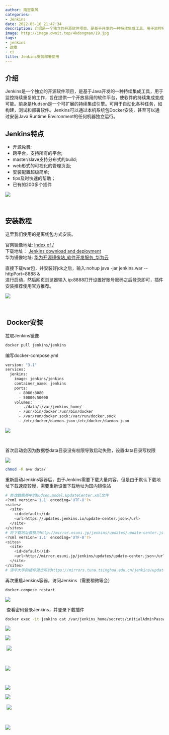 ```yaml
---
author: 南宫乘风
categories:
- Jenkins
date: 2022-05-16 21:47:34
description: 介绍是一个独立的开源软件项目，是基于开发的一种持续集成工具，用于监控持续重复的工作，旨在提供一个开放易用的软件平台，使软件的持续集成变成可能。前身是是一个可扩展的持续集成引擎。可用于自动化各种任务，如。。。。。。。
image: http://image.ownit.top/4kdongman/19.jpg
tags:
- jenkins
- 运维
- ci
title: Jenkins安装部署使用
---
```


<!--more-->

## 介绍

Jenkins是一个独立的开源软件项目，是基于Java开发的一种持续集成工具，用于监控持续重复的工作，旨在提供一个开放易用的软件平台，使软件的持续集成变成可能。前身是Hudson是一个可扩展的持续集成引擎。可用于自动化各种任务，如构建，测试和部署软件。Jenkins可以通过本机系统包Docker安装，甚至可以通过安装Java Runtime Environment的任何机器独立运行。

## **Jenkins特点**

- 开源免费;
- 跨平台，支持所有的平台;
- master/slave支持分布式的build;
- web形式的可视化的管理页面;
- 安装配置超级简单;
- tips及时快速的帮助；
- 已有的200多个插件

![](http://image.ownit.top/csdn/86052dfea3b0439bbca0450729bbbb67.png)

 

## 安装教程

这里我们使用的是离线包方式安装。

官网镜像地址: [Index of /](https://mirrors.jenkins.io/ "Index of /")  
下载地址： [Jenkins download and deployment](https://jenkins.io/download/ "Jenkins download and deployment")  
华为镜像地址: [华为开源镜像站\_软件开发服务\_华为云](https://mirrors.huaweicloud.com/home "华为开源镜像站_软件开发服务_华为云")

直接下载war包，并安装好jdk之后，输入:nohup java \-jar jenkins.war \--httpPort=8888 \&  
进行启动，然后网页浏览器输入 ip:8888打开设置好账号密码之后登录即可，插件安装推荐使用官方推荐。

![](http://image.ownit.top/csdn/07ec709025734dc3abde51e5eea918e7.png)

 

##  Docker安装

拉取Jenkins镜像

```bash
docker pull jenkins/jenkins
```

编写docker-compose.yml

```bash
version: "3.1"
services:
  jenkins:
    image: jenkins/jenkins
    container_name: jenkins
    ports:
      - 8080:8080
      - 50000:50000
    volumes:
      - ./data/:/var/jenkins_home/
      - /usr/bin/docker:/usr/bin/docker
      - /var/run/docker.sock:/var/run/docker.sock
      - /etc/docker/daemon.json:/etc/docker/daemon.json
```

![](http://image.ownit.top/csdn/62f58ce9ce6d41a58af241b832b40ee0.png)

 

首次启动会因为数据卷data目录没有权限导致启动失败，设置data目录写权限

![](http://image.ownit.top/csdn/661580a6b2534c2888bfb7a2e03155e3.png)

```bash
chmod -R a+w data/ 
```

重新启动Jenkins容器后，由于Jenkins需要下载大量内容，但是由于默认下载地址下载速度较慢，需要重新设置下载地址为国内镜像站

```bash
# 修改数据卷中的hudson.model.UpdateCenter.xml文件
<?xml version='1.1' encoding='UTF-8'?>
<sites>
  <site>
    <id>default</id>
    <url>https://updates.jenkins.io/update-center.json</url>
  </site>
</sites>
# 将下载地址替换为http://mirror.esuni.jp/jenkins/updates/update-center.json
<?xml version='1.1' encoding='UTF-8'?>
<sites>
  <site>
    <id>default</id>
    <url>http://mirror.esuni.jp/jenkins/updates/update-center.json</url>
  </site>
</sites>
# 清华大学的插件源也可以https://mirrors.tuna.tsinghua.edu.cn/jenkins/updates/update-center.json
```

再次重启Jenkins容器，访问Jenkins（需要稍微等会）

```bash
docker-compose restart
```

![](http://image.ownit.top/csdn/7ce8b117fb53454e8058546550c9fe0e.png)

 查看密码登录Jenkins，并登录下载插件

```bash
docker exec -it jenkins cat /var/jenkins_home/secrets/initialAdminPassword
```

![](http://image.ownit.top/csdn/fa7589e1e1394ff8b6d2714363813f7c.png)

![](http://image.ownit.top/csdn/5abb45aa916a4a128883e68eed03fab5.png) 

 ![](http://image.ownit.top/csdn/4b4be6f3cd8641c291b3c1a3eb6cfbee.png)

 

![](http://image.ownit.top/csdn/3a2abc00ac6d4289b96654fcea395fed.png)

 

![](http://image.ownit.top/csdn/4ae63c3c631d42e5a67b96c810a22ace.png)

![](http://image.ownit.top/csdn/86d90cfe377942d3ade053fd48f021fd.png) 

 ![](http://image.ownit.top/csdn/935c92d6ed8249e9acef95793cc67cdf.png)

 

![](http://image.ownit.top/csdn/59d332cba48f4a648a538bc891b6e6f4.png)